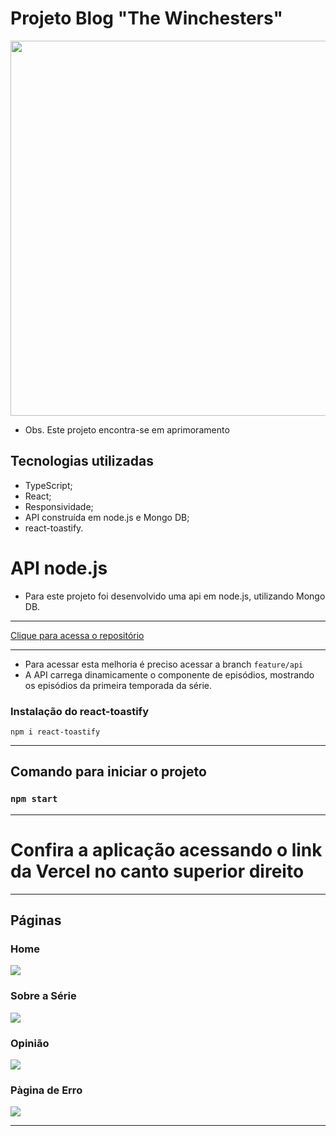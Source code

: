 # Projeto Blog "The Winchesters"

<p align="center">
<img width="600" src="./imagens/blog-winchesters.gif">
<p>

- Obs. Este projeto encontra-se em aprimoramento

## Tecnologias utilizadas

 - TypeScript;
 - React;
 - Responsividade;
 - API construída em node.js e Mongo DB;
 - react-toastify.

# API node.js

- Para este projeto foi desenvolvido uma api em node.js, utilizando Mongo DB.

<hr>

<a href='https://github.com/DanielaLeguari/api-nodejs-projetoblog'>Clique para acessa o repositório</a>

<hr>

- Para acessar esta melhoria é preciso acessar a branch `feature/api`
- A API carrega dinamicamente o componente de episódios, mostrando os episódios da primeira temporada da série.


### Instalação do react-toastify

`npm i react-toastify`

<hr>

## Comando para iniciar o projeto

### `npm start`


<hr>

# Confira a aplicação acessando o link da Vercel no canto superior direito

<hr>

## Páginas

### Home


![](./imagens/inicio.png)


### Sobre a Série


![](./imagens/sobreSerie.png)


### Opinião


![](./imagens/opiniao.png)


### Pàgina de Erro


![](./imagens/erro.png)


<hr>



